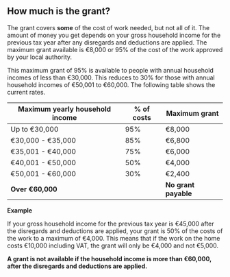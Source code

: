 ##  How much is the grant?

The grant covers **some** of the cost of work needed, but not all of it. The
amount of money you get depends on your gross household income for the
previous tax year after any disregards and deductions are applied. The maximum
grant available is €8,000 or 95% of the cost of the work approved by your
local authority.

This maximum grant of 95% is available to people with annual household incomes
of less than €30,000. This reduces to 30% for those with annual household
incomes of €50,001 to €60,000. The following table shows the current rates.

**Maximum yearly household income** |  **% of costs** |  **Maximum grant**  
---|---|---  
Up to €30,000  |  95%  |  €8,000   
€30,000 - €35,000  |  85%  |  €6,800   
€35,001 - €40,000  |  75%  |  €6,000   
€40,001 - €50,000  |  50%  |  €4,000   
€50,001 - €60,000  |  30%  |  €2,400   
**Over €60,000** |  |  **No grant payable**  
  
**Example**

If your gross household income for the previous tax year is €45,000 after the
disregards and deductions are applied, your grant is 50% of the costs of the
work to a maximum of €4,000. This means that if the work on the home costs
€10,000 including VAT, the grant will only be €4,000 and not €5,000.

**A grant is not available if the household income is more than €60,000, after
the disregards and deductions are applied.**
